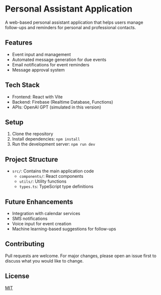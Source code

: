 # Personal Assistant Application

A web-based personal assistant application that helps users manage follow-ups and reminders for personal and professional contacts.

## Features

- Event input and management
- Automated message generation for due events
- Email notifications for event reminders
- Message approval system

## Tech Stack

- Frontend: React with Vite
- Backend: Firebase (Realtime Database, Functions)
- APIs: OpenAI GPT (simulated in this version)

## Setup

1. Clone the repository
2. Install dependencies: `npm install`
3. Run the development server: `npm run dev`

## Project Structure

- `src/`: Contains the main application code
  - `components/`: React components
  - `utils/`: Utility functions
  - `types.ts`: TypeScript type definitions

## Future Enhancements

- Integration with calendar services
- SMS notifications
- Voice input for event creation
- Machine learning-based suggestions for follow-ups

## Contributing

Pull requests are welcome. For major changes, please open an issue first to discuss what you would like to change.

## License

[MIT](https://choosealicense.com/licenses/mit/)